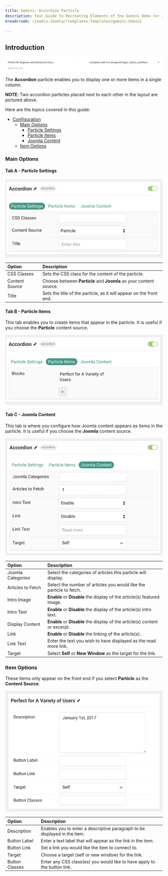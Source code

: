 ```yaml
---
title: Gemini: Accordion Particle
description: Your Guide to Recreating Elements of the Gemini Demo for Joomla
breadcrumb: /joomla:Joomla/!templates:Templates/gemini:Gemini

---
```


## Introduction

![](assets/particle_accordion1.jpeg)

The **Accordion** particle enables you to display one or more items in a single column.

**NOTE**: Two accordion particles placed next to each other in the layout are pictured above.

Here are the topics covered in this guide:

* [Configuration](#configuration)
    - [Main Options](#main-options)
        + [Particle Settings](#tab-a---particle-settings)
        + [Particle Items](#tab-b---particle-items)
        + [Joomla Content](#tab-c---joomla-content)
    - [Item Options](#item-options)

### Main Options 

#### Tab A - Particle Settings

![](assets/particle_accordion2.jpeg)

| Option         | Description                                                           |
| :-----         | :-----                                                                |
| CSS Classes    | Sets the CSS class for the content of the particle.                   |
| Content Source | Choose between **Particle** and **Joomla** as your content source. |
| Title          | Sets the title of the particle, as it will appear on the front end.   |

#### Tab B - Particle Items

This tab enables you to create items that appear in the particle. It is useful if you choose the **Particle** content source.

![](assets/particle_accordion3.jpeg)

#### Tab C - Joomla Content

This tab is where you configure how Joomla content appears as items in the particle. It is useful if you choose the **Joomla** content source.

![](assets/particle_accordion4.jpeg)

| Option            | Description                                                                 |
| :-----            | :-----                                                                      |
| Joomla Categories | Select the categories of articles this particle will display.               |
| Articles to Fetch | Select the number of articles you would like the particle to fetch.         |
| Intro Image       | **Enable** or **Disable** the display of the article(s) featured image.     |
| Intro Text        | **Enable** or **Disable** the display of the article(s) intro text.         |
| Display Content   | **Enable** or **Disable** the display of the article(s) content or excerpt. |
| Link              | **Enable** or **Disable** the linking of the article(s).                    |
| Link Text         | Enter the text you wish to have displayed as the read more link.            |
| Target            | Select **Self** or **New Window** as the target for the link.               |

### Item Options

These items only appear on the front end if you select **Particle** as the **Content Source**.

![](assets/particle_accordion5.jpeg)

| Option         | Description                                                               |
| :-----         | :-----                                                                    |
| Description    | Enables you to enter a descriptive paragraph to be displayed in the item. |
| Button Label   | Enter a text label that will appear as the link in the item.              |
| Button Link    | Set a link you would like the item to connect to.                         |
| Target         | Choose a target (self or new window) for the link.                        |
| Button Classes | Enter any CSS class(es) you would like to have apply to the button link.  |
